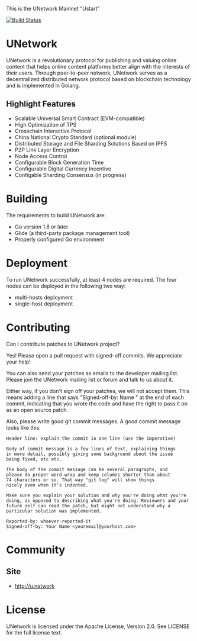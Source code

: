 This is the UNetwork Mainnet "Ustart" 

[![Build Status](https://travis-ci.org/U-Network/UNetwork.svg?branch=master)](https://travis-ci.org/U-Network/UNetwork)

# UNetwork 

 UNetwork is a revolutionary protocol for publishing and valuing online content that helps online content platforms better align with the interests of their users. Through peer-to-peer network, UNetwork serves as a decentralized distributed network protocol based on blockchain technology and is implemented in Golang.  

## Highlight Features

 *	Scalable Universal Smart Contract (EVM-compatible)
 *	High Optimization of TPS
 *	Crosschain Interactive Protocol
 *	China National Crypto Standard (optional module)
 *	Distributed Storage and File Sharding Solutions Based on IPFS
 *	P2P Link Layer Encryption
 *	Node Access Control
 *	Configurable Block Generation Time
 *	Configurable Digital Currency Incentive
 *	Configable Sharding Consensus (in progress)


# Building
The requirements to build UNetwork are:
 *	Go version 1.8 or later
 *	Glide (a third-party package management tool)
 *	Properly configured Go environment
        
# Deployment
 
To run UNetwork successfully, at least 4 nodes are required. The four nodes can be deployed in the following two way:

* multi-hosts deployment
* single-host deployment

# Contributing

Can I contribute patches to UNetwork project?

Yes! Please open a pull request with signed-off commits. We appreciate your help!

You can also send your patches as emails to the developer mailing list.
Please join the UNetwork mailing list or forum and talk to us about it.

Either way, if you don't sign off your patches, we will not accept them.
This means adding a line that says "Signed-off-by: Name <email>" at the
end of each commit, indicating that you wrote the code and have the right
to pass it on as an open source patch.

Also, please write good git commit messages.  A good commit message
looks like this:

	Header line: explain the commit in one line (use the imperative)

	Body of commit message is a few lines of text, explaining things
	in more detail, possibly giving some background about the issue
	being fixed, etc etc.

	The body of the commit message can be several paragraphs, and
	please do proper word-wrap and keep columns shorter than about
	74 characters or so. That way "git log" will show things
	nicely even when it's indented.

	Make sure you explain your solution and why you're doing what you're
	doing, as opposed to describing what you're doing. Reviewers and your
	future self can read the patch, but might not understand why a
	particular solution was implemented.

	Reported-by: whoever-reported-it
	Signed-off-by: Your Name <youremail@yourhost.com>

# Community



## Site

* http://u.network


# License

UNetwork is licensed under the Apache License, Version 2.0. See LICENSE for the full license text.
